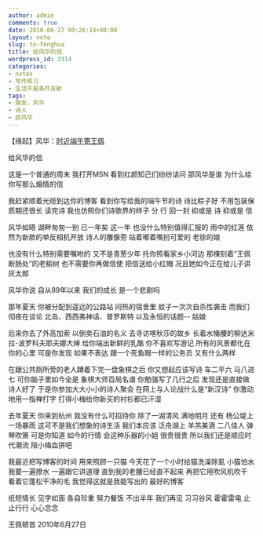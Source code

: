 ```yaml
---
author: admin
comments: true
date: 2010-06-27 09:26:14+00:00
layout: note
slug: to-fenghua
title: 给风华的信
wordpress_id: 3314
categories:
- notes
- 写作练习
- 生活不是条件反射
tags:
- 朋友，风华
- 诗人
- 邵风华
---
```


【缘起】风华：[时近端午寄王佩](http://fenghua.blog.paowang.net/2010/06/25/%E6%97%B6%E8%BF%91%E7%AB%AF%E5%8D%88%E5%AF%84%E7%8E%8B%E4%BD%A9%EF%BC%88%E4%B8%80%E9%A6%96%EF%BC%89/comment-page-1/#comment-305)

给风华的信

这是一个普通的周末
我打开MSN
看到红颜知己们纷纷诘问
邵风华是谁
为什么给你写那么煽情的信

我赶紧顺着光缆到达你的博客
看到你写给我的端午节的诗
诗比粽子好
不用包装保质期还很长
读完诗
我也仿照你们诗歌界的样子
分
行
回一封
抑或是
诗
抑或是
信

风华如晤
湖畔匆匆一别
已一年矣
这一年
也没什么特别值得汇报的
雨中的红莲
依然为新款的单反相机开放
诗人的雕像旁
站着嘟着嘴扮可爱的
老徐的娘

也没有什么特别需要嘱咐的
又不是青葱少年
托你照看家乡小河边
那棵刻着“王佩断肠处”的老榆树
也不需要你再做信使
把信送给小红帽
况且她如今正在给儿子讲灰太郎

风华你说
自从89年以来
我们的成长
是一个悲剧吗

那年夏天
你被分配到遥远的公路站
闷热的宿舍里
蚊子一次次自杀性袭击
而我们彻夜在谈论
北岛、西西弗神话、普罗斯特
以及永恒的话题--
姑娘

后来你去了外高加索
以倒卖石油的名义
去寻访喀秋莎的故乡
长着水桶腰的柳达米拉-波罗科夫耶夫娜大婶
给你端出新鲜的乳酪
你不喜欢写游记
所有的风景都化在你的心里
可是你发现
如果不表达
跟一个死鱼眼一样的公务员
又有什么两样

在跟公共厕所旁的老人蹲着下完一盘象棋之后
你又想起应该写诗
车二平六
马八进七
可你脑子里如今全是
象棋大师百局名谱
你勉强写了几行之后
发现还是直接做诗人好了
于是你参加大大小小的诗人聚会
在网上与人论战什么是“新汉诗“
你激动地用一指禅打字
打得小梅给你新买的衬衫都已汗湿

去年夏天
你来到杭州
我没有什么可招待你
除了一湖清风
满地明月
还有
杨公堤上一场暴雨
这可不是我们想象的诗生活
我们本应该
泛舟湖上
羊羔美酒
二八佳人
弹琴吹箫
可是你知道
如今的行情
会这种乐器的小姐
很贵很贵
所以我们还是顺应时代潮流
陪小梅血拼吧

我最近把写博客的时间
用来照顾一只猫
今天花了一个小时给猫洗澡除虱
小猫怕水
我要一遍撩水
一遍跟它讲道理
直到我的老腰已经直不起来
再把它用吹风机吹干
看着它蓬松干净的毛
我觉得这就是我能写出的
最好的博客

纸短情长
见字如面
各自珍重
努力餐饭
不出半年
我们再见
习习谷风
霍霍雷电
止止行行
心心念念

王佩顿首
2010年6月27日

